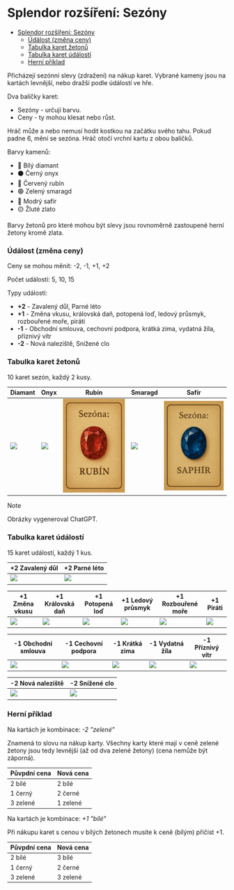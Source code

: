 # Splendor rozšíření: Sezóny

- [Splendor rozšíření: Sezóny](#splendor-rozšíření-sezóny)
    - [Údálost (změna ceny)](#údálost-změna-ceny)
    - [Tabulka karet žetonů](#tabulka-karet-žetonů)
    - [Tabulka karet údálostí](#tabulka-karet-údálostí)
    - [Herní příklad](#herní-příklad)

Přicházejí sezónní slevy (zdražení) na nákup karet. 
Vybrané kameny jsou na kartách levnější, nebo dražší podle údálostí ve hře.

Dva balíčky karet:
- Sezóny - určují barvu. 
- Ceny - ty mohou klesat nebo růst.

Hráč může a nebo nemusí hodit kostkou na začátku svého tahu. Pokud padne 6, mění se sezóna. Hráč otočí vrchní kartu z obou balíčků.

Barvy kamenů:
- 💎 Bílý diamant
- ⚫ Černý onyx
- 🔴 Červený rubín
- 🟢 Zelený smaragd
- 🔵 Modrý safír
- 🟡 Žluté zlato

Barvy žetonů pro které mohou být slevy jsou rovnoměrně zastoupené herní žetony kromě zlata.

### Údálost (změna ceny)
Ceny se mohou měnit: -2, -1, +1, +2

Počet událostí: 5, 10, 15

Typy událostí:
- **+2** - Zavalený důl, Parné léto 
- **+1** - Změna vkusu, královská daň, potopená loď, ledový průsmyk, rozbouřené moře, piráti
- **-1** - Obchodní smlouva, cechovní podpora, krátká zima, vydatná žíla, příznivý vítr
- **-2** - Nová naleziště, Snížené clo

### Tabulka karet žetonů

10 karet sezón, každý 2 kusy.

| Diamant | Onyx | Rubín | Smaragd | Safír |
|---|---|---|---|---|
| ![](assets/stones/ChatGPT-Sozóna_Diamant.png) | ![](assets/stones/ChatGPT-Sozóna_Onyx.png) | ![](assets/stones/ChatGPT-Sezóna_Rubín_v2.png) | ![](assets/stones/ChatGPT-Sezóna_Smaragd.png) | ![](assets/stones/ChatGPT-Sezóna_Safír.png) |

> [!note]
> Obrázky vygeneroval ChatGPT.

### Tabulka karet údálostí

15 karet událostí, každý 1 kus.

| +2 Zavalený důl | +2 Parné léto |
|---|---|
| ![](assets/ChatGPT-Událost_Zavalený_důl.png) | ![](assets/ChatGPT-Událost_Parné_léto.png) |

| +1 Změna vkusu | +1 Královská daň | +1 Potopená loď | +1 Ledový průsmyk | +1 Rozbouřené moře | +1 Piráti |
|---|---|---|---|---|---|
| ![](assets/ChatGPT-Událost_Změna_vkusu.png) | ![](assets/ChatGPT-Událost_Královská_daň.png) | ![](assets/ChatGPT-Událost_Potopená_loď.png) | ![](assets/ChatGPT-Událost_Ledový_průsmyk.png) | ![](assets/ChatGPT-Událost_Rozbouřené_moře.png) | ![](assets/ChatGPT-Událost_Piráti.png) |

| -1 Obchodní smlouva | -1 Cechovní podpora | -1 Krátká zima | -1 Vydatná žíla | -1 Příznivý vítr |
|---|---|---|---|---|
| ![](assets/ChatGPT-Událost_Obchodní_smlouva.png) | ![](assets/ChatGPT-Událost_Cechovní_podpora.png) | ![](assets/ChatGPT-Událost_Krátká_zima.png) | ![](assets/ChatGPT-Událost_Vydatná_žíla.png) | ![](assets/ChatGPT-Událost_Příznivý_vítr.png) |

| -2 Nová naleziště | -2 Snížené clo |
|---|---|
| ![](assets/ChatGPT-Událost_Nová_naleziště.png) | ![](assets/ChatGPT-Událost_Snížené_clo.png) |

### Herní příklad
Na kartách je kombinace:
*-2 "zelené"*

Znamená to slovu na nákup karty. Všechny karty které mají v ceně zelené žetony jsou tedy levnější (až od dva zelené žetony) (cena nemůže být záporná).

| Půvpdní cena | Nová cena |
|--------------|-----------|
| 2 bílé       | 2 bílé    |
| 1 černý      | 2 černé   |
| 3 zelené     | 1 zelené  |

Na kartách je kombinace:
*+1 "bílé"*

Při nákupu karet s cenou v bílých žetonech musíte k ceně (bílým) přičíst +1.

| Půvpdní cena | Nová cena |
|--------------|-----------|
| 2 bílé       | 3 bílé    |
| 1 černý      | 2 černé   |
| 3 zelené     | 3 zelené  |